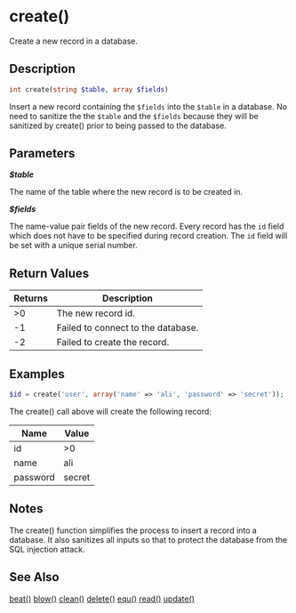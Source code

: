 create()
========

Create a new record in a database.

## Description

```php
int create(string $table, array $fields)
```

Insert a new record containing the `$fields` into the `$table` in a database. No need to sanitize the the `$table` and the `$fields` because they will be sanitized by create() prior to being passed to the database.

## Parameters

***$table***

The name of the table where the new record is to be created in.

***$fields***

The name-value pair fields of the new record. Every record has the `id` field which does not have to be specified during record creation. The `id` field will be set with a unique serial number.

## Return Values

|Returns|Description                         |
|-------|------------------------------------|
|>0     | The new record id.                 |
|-1     | Failed to connect to the database. |
|-2     | Failed to create the record.       |

## Examples

```php
$id = create('user', array('name' => 'ali', 'password' => 'secret'));
```
The create() call above will create the following record:

|Name    |Value |
|--------|------|
|id      |>0    |
|name    |ali   |
|password|secret|

## Notes

The create() function simplifies the process to insert a record into a database. It also sanitizes all inputs so that to protect the database from the SQL injection attack.

## See Also

[beat()](beat.md)
[blow()](blow.md)
[clean()](clean.md)
[delete()](delete.md)
[equ()](equ.md)
[read()](read.md)
[update()](update.md)
